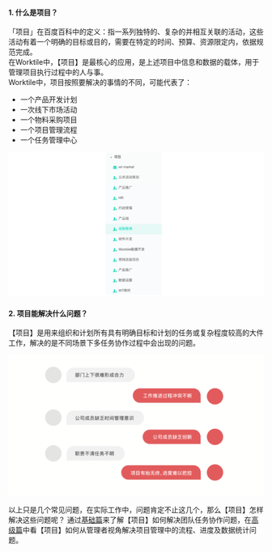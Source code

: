 #### 1. 什么是项目？

「项目」在百度百科中的定义：指一系列独特的、复杂的并相互关联的活动，这些活动有着一个明确的目标或目的，需要在特定的时间、预算、资源限定内，依据规范完成。  
在Worktile中，【项目】是最核心的应用，是上述项目中信息和数据的载体，用于管理项目执行过程中的人与事。  
Worktile中，项目按照要解决的事情的不同，可能代表了：

* 一个产品开发计划
* 一次线下市场活动
* 一个物料采购项目
* 一个项目管理流程
* 一个任务管理中心
  
![](/assets/项目-1.png)

#### 2. 项目能解决什么问题？

【项目】是用来组织和计划所有具有明确目标和计划的任务或复杂程度较高的大件工作，解决的是不同场景下多任务协作过程中会出现的问题。

![](/assets/项目-解决问题.png)

以上只是几个常见问题，在实际工作中，问题肯定不止这几个，那么【项目】怎样解决这些问题呢？
通过[基础篇](/how/project/basic.md)来了解【项目】如何解决团队任务协作问题，在[高级篇](/how/project/senior.md)中看【项目】如何从管理者视角解决项目管理中的流程、进度及数据统计问题。
